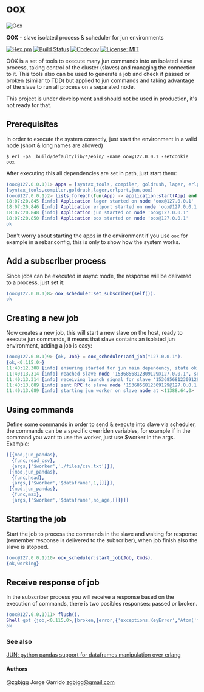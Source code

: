# oox
![Oox](https://user-images.githubusercontent.com/1471055/37486572-7fedf338-2854-11e8-8bba-fe635c6532a3.jpg)

**OOX** - slave isolated process & scheduler for jun environments

[![Hex.pm](https://img.shields.io/hexpm/v/oox.svg)](https://hex.pm/packages/oox) 
[![Build Status](https://travis-ci.org/zgbjgg/oox.svg?branch=master)](https://travis-ci.org/zgbjgg/oox)
[![Codecov](https://img.shields.io/codecov/c/github/zgbjgg/oox.svg)](https://codecov.io/gh/zgbjgg/oox)
[![License: MIT](https://img.shields.io/github/license/zgbjgg/oox.svg)](https://raw.githubusercontent.com/zgbjgg/oox/master/LICENSE)

OOX is a set of tools to execute many jun commands into an isolated slave process, taking control of the cluster (slaves) and managing
the connection to it. This tools also can be used to generate a job and check if passed or broken (similar to TDD) but applied to
jun commands and taking advantage of the slave to run all process on a separated node.

This project is under development and should not be used in production, it's not ready for that.

## Prerequisites

In order to execute the system correctly, just start the environment in a valid node (short & long names are allowed)

```shell
$ erl -pa _build/default/lib/*/ebin/ -name oox@127.0.0.1 -setcookie oox
```

After executing this all dependencies are set in path, just start them:

```erlang
(oox@127.0.0.1)1> Apps = [syntax_tools, compiler, goldrush, lager, erlport, jun, oox].
[syntax_tools,compiler,goldrush,lager,erlport,jun,oox]
(oox@127.0.0.1)2> lists:foreach(fun(App) -> application:start(App) end, Apps).
18:07:20.845 [info] Application lager started on node 'oox@127.0.0.1'
18:07:20.846 [info] Application erlport started on node 'oox@127.0.0.1'
18:07:20.848 [info] Application jun started on node 'oox@127.0.0.1'
18:07:20.850 [info] Application oox started on node 'oox@127.0.0.1'
ok
```

Don't worry about starting the apps in the environment if you use `oox` for example in a rebar.config,
this is only to show how the system works.

## Add a subscriber process

Since jobs can be executed in async mode, the response will be delivered to a process, just set it:

```erlang
(oox@127.0.0.1)8> oox_scheduler:set_subscriber(self()).
ok
```

## Creating a new job

Now creates a new job, this will start a new slave on the host, ready to execute jun commands, it means that
slave contains an isolated jun environment, adding a job is easy:

```erlang
(oox@127.0.0.1)9> {ok, Job} = oox_scheduler:add_job("127.0.0.1").
{ok,<0.115.0>}
11:40:12.308 [info] ensuring started for jun main dependency, state ok
11:40:13.314 [info] reached slave node '1536856812309129@127.0.0.1', sending launch signal to main process <0.118.0>
11:40:13.314 [info] receiving launch signal for slave '1536856812309129@127.0.0.1'
11:40:13.689 [info] sent RPC to slave node '1536856812309129@127.0.0.1' with response {ok,<11388.64.0>}
11:40:13.689 [info] starting jun worker on slave node at <11388.64.0>
```

## Using commands

Define some commands in order to send & execute into slave via scheduler, the commands can be a specific overriden variables,
for example if in the command you want to use the worker, just use $worker in the args. Example:

```erlang
[[{mod,jun_pandas},
  {func,read_csv},
  {args,['$worker','./files/csv.txt']}],
 [{mod,jun_pandas},
  {func,head},
  {args,['$worker','$dataframe',1,[]]}],
 [{mod,jun_pandas},
  {func,max},
  {args,['$worker','$dataframe',no_age,[]]}]]
```

## Starting the job

Start the job to process the commands in the slave and waiting for response (remember response is delivered to the subscriber),
when job finish also the slave is stopped.

```erlang
(oox@127.0.0.1)10> oox_scheduler:start_job(Job, Cmds).
{ok,working}
```

## Receive response of job

In the subscriber process you will receive a response based on the execution of commands, there is two posibles responses: passed or broken.

```erlang
(oox@127.0.0.1)11> flush().
Shell got {job,<0.115.0>,{broken,{error,{'exceptions.KeyError',"Atom('fage')"}}}}
ok
```
### See also

[JUN: python pandas support for dataframes manipulation over erlang](https://github.com/zgbjgg/jun)

#### Authors

@zgbjgg Jorge Garrido <zgbjgg@gmail.com>
